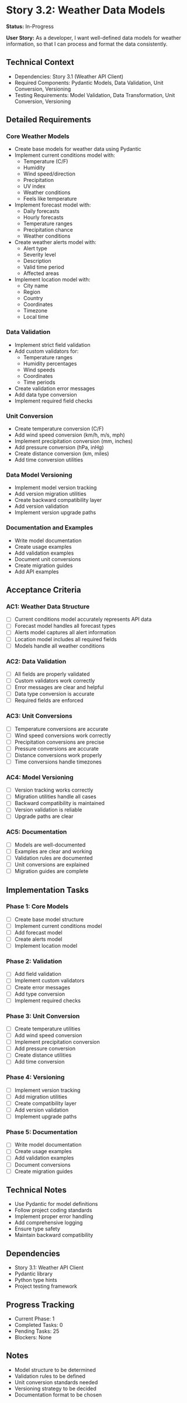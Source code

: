 # Story 3.2: Weather Data Models

**Status:** In-Progress

**User Story:** As a developer, I want well-defined data models for weather information, so that I can process and format the data consistently.

## Technical Context
- Dependencies: Story 3.1 (Weather API Client)
- Required Components: Pydantic Models, Data Validation, Unit Conversion, Versioning
- Testing Requirements: Model Validation, Data Transformation, Unit Conversion, Versioning

## Detailed Requirements

### Core Weather Models
- Create base models for weather data using Pydantic
- Implement current conditions model with:
  - Temperature (C/F)
  - Humidity
  - Wind speed/direction
  - Precipitation
  - UV index
  - Weather conditions
  - Feels like temperature
- Implement forecast model with:
  - Daily forecasts
  - Hourly forecasts
  - Temperature ranges
  - Precipitation chance
  - Weather conditions
- Create weather alerts model with:
  - Alert type
  - Severity level
  - Description
  - Valid time period
  - Affected areas
- Implement location model with:
  - City name
  - Region
  - Country
  - Coordinates
  - Timezone
  - Local time

### Data Validation
- Implement strict field validation
- Add custom validators for:
  - Temperature ranges
  - Humidity percentages
  - Wind speeds
  - Coordinates
  - Time periods
- Create validation error messages
- Add data type conversion
- Implement required field checks

### Unit Conversion
- Create temperature conversion (C/F)
- Add wind speed conversion (km/h, m/s, mph)
- Implement precipitation conversion (mm, inches)
- Add pressure conversion (hPa, inHg)
- Create distance conversion (km, miles)
- Add time conversion utilities

### Data Model Versioning
- Implement model version tracking
- Add version migration utilities
- Create backward compatibility layer
- Add version validation
- Implement version upgrade paths

### Documentation and Examples
- Write model documentation
- Create usage examples
- Add validation examples
- Document unit conversions
- Create migration guides
- Add API examples

## Acceptance Criteria

### AC1: Weather Data Structure
- [ ] Current conditions model accurately represents API data
- [ ] Forecast model handles all forecast types
- [ ] Alerts model captures all alert information
- [ ] Location model includes all required fields
- [ ] Models handle all weather conditions

### AC2: Data Validation
- [ ] All fields are properly validated
- [ ] Custom validators work correctly
- [ ] Error messages are clear and helpful
- [ ] Data type conversion is accurate
- [ ] Required fields are enforced

### AC3: Unit Conversions
- [ ] Temperature conversions are accurate
- [ ] Wind speed conversions work correctly
- [ ] Precipitation conversions are precise
- [ ] Pressure conversions are accurate
- [ ] Distance conversions work properly
- [ ] Time conversions handle timezones

### AC4: Model Versioning
- [ ] Version tracking works correctly
- [ ] Migration utilities handle all cases
- [ ] Backward compatibility is maintained
- [ ] Version validation is reliable
- [ ] Upgrade paths are clear

### AC5: Documentation
- [ ] Models are well-documented
- [ ] Examples are clear and working
- [ ] Validation rules are documented
- [ ] Unit conversions are explained
- [ ] Migration guides are complete

## Implementation Tasks

### Phase 1: Core Models
- [ ] Create base model structure
- [ ] Implement current conditions model
- [ ] Add forecast model
- [ ] Create alerts model
- [ ] Implement location model

### Phase 2: Validation
- [ ] Add field validation
- [ ] Implement custom validators
- [ ] Create error messages
- [ ] Add type conversion
- [ ] Implement required checks

### Phase 3: Unit Conversion
- [ ] Create temperature utilities
- [ ] Add wind speed conversion
- [ ] Implement precipitation conversion
- [ ] Add pressure conversion
- [ ] Create distance utilities
- [ ] Add time conversion

### Phase 4: Versioning
- [ ] Implement version tracking
- [ ] Add migration utilities
- [ ] Create compatibility layer
- [ ] Add version validation
- [ ] Implement upgrade paths

### Phase 5: Documentation
- [ ] Write model documentation
- [ ] Create usage examples
- [ ] Add validation examples
- [ ] Document conversions
- [ ] Create migration guides

## Technical Notes
- Use Pydantic for model definitions
- Follow project coding standards
- Implement proper error handling
- Add comprehensive logging
- Ensure type safety
- Maintain backward compatibility

## Dependencies
- Story 3.1: Weather API Client
- Pydantic library
- Python type hints
- Project testing framework

## Progress Tracking
- Current Phase: 1
- Completed Tasks: 0
- Pending Tasks: 25
- Blockers: None

## Notes
- Model structure to be determined
- Validation rules to be defined
- Unit conversion standards needed
- Versioning strategy to be decided
- Documentation format to be chosen 